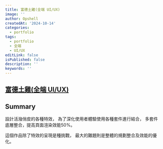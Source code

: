 ```yaml
---
title: 富德土雞(全端 UI/UX)
image: ''
author: Opshell
createdAt: '2024-10-14'
categories:
  - portfolio
tags:
  - portfolio
  - 全端
  - UI/UX
editLink: false
isPublished: false
description: ''
keywords: ''
---
```

## [富德土雞(全端 UI/UX)](http://www.fu-de.com/)

## Summary
設計活潑俏皮的各種特效，
為了深化使用者體驗使用各種套件進行結合，
多套件底層整合，提高頁面渲染效能50%。

這個作品除了特效的呈現是種挑戰，
最大的難題則是整體的規劃整合及效能的優化。
